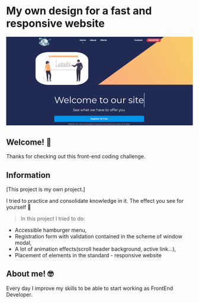 # My own design for a fast and responsive website

![Design preview ](/img/previewReadme.png)

## Welcome! 👋

Thanks for checking out this front-end coding challenge.

## Information

[This project is my own project.]

I tried to practice and consolidate knowledge in it.
The effect you see for yourself 💪

>In this project I tried to do:
- Accessible hamburger menu,
- Registration form with validation contained in the scheme of window modal, 
- A lot of animation effects(scroll header background, active link...),
- Placement of elements in the standard - responsive website

## About me! 🤓

Every day I improve my skills to be able to start working as FrontEnd Developer.
